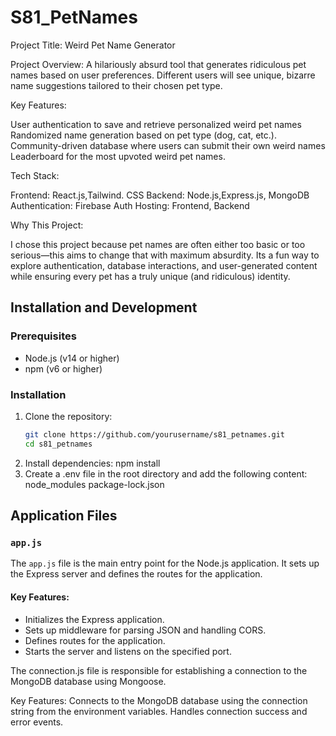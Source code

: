 # S81_PetNames

Project Title: Weird Pet Name Generator

Project Overview: A hilariously absurd tool that generates ridiculous pet names based on user preferences.
 Different users will see unique, bizarre name suggestions tailored to their chosen pet type.

Key Features:

User authentication to save and retrieve personalized weird pet names Randomized name generation based on pet type (dog, cat, etc.).
 Community-driven database where users can submit their own weird names Leaderboard for the most upvoted weird pet names.

Tech Stack:

Frontend: React.js,Tailwind.
CSS Backend: Node.js,Express.js, MongoDB
Authentication: Firebase Auth 
Hosting: Frontend, Backend

Why This Project:

 I chose this project because pet names are often either too basic or too serious—this aims to change that with maximum absurdity.
Its a fun way to explore authentication, database interactions, and user-generated content while ensuring every pet has a truly unique (and ridiculous) identity.

## Installation and Development

### Prerequisites

- Node.js (v14 or higher)
- npm (v6 or higher)

### Installation

1. Clone the repository:
   ```sh
   git clone https://github.com/yourusername/s81_petnames.git
   cd s81_petnames

2. Install dependencies:
    npm install
3. Create a .env file in the root directory and add the following content:
    node_modules
    package-lock.json 

## Application Files

### `app.js`

The `app.js` file is the main entry point for the Node.js application. It sets up the Express server and defines the routes for the application.

#### Key Features:

- Initializes the Express application.
- Sets up middleware for parsing JSON and handling CORS.
- Defines routes for the application.
- Starts the server and listens on the specified port.

The connection.js file is responsible for establishing a connection to the MongoDB database using Mongoose.

Key Features:
Connects to the MongoDB database using the connection string from the environment variables.
Handles connection success and error events.